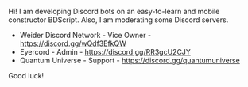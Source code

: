 Hi! I am developing Discord bots on an easy-to-learn and mobile constructor BDScript.
Also, I am moderating some Discord servers.
 - Weider Discord Network - Vice Owner - https://discord.gg/wQdf3EfkQW
 - Eyercord - Admin - https://discord.gg/RR3gcU2CJY
 - Quantum Universe - Support - https://discord.gg/quantumuniverse

Good luck!


